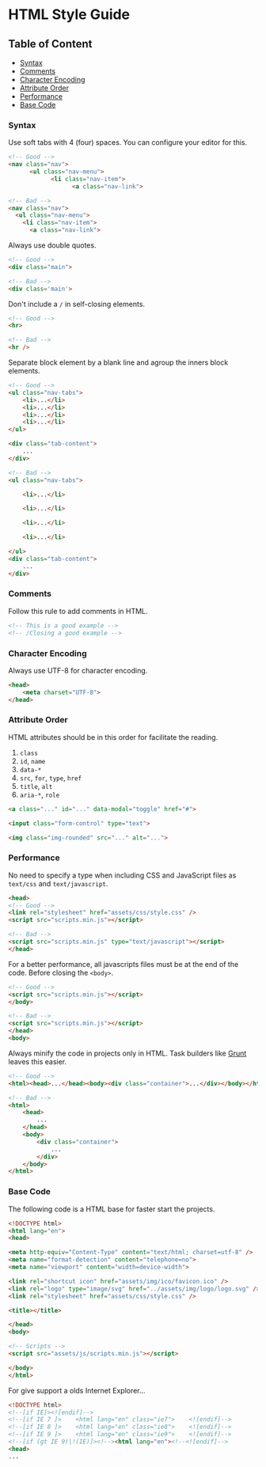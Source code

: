 # HTML Style Guide

## Table of Content

- [Syntax](#syntax)
- [Comments](#comments)
- [Character Encoding](#character-encoding)
- [Attribute Order](#attribute-order)
- [Performance](#performance)
- [Base Code](#code-base)

### Syntax

Use soft tabs with 4 (four) spaces. You can configure your editor for this.

```html
<!-- Good -->
<nav class="nav">
      <ul class="nav-menu">
            <li class="nav-item">
                  <a class="nav-link">

<!-- Bad -->
<nav class="nav">
  <ul class="nav-menu">
    <li class="nav-item">
      <a class="nav-link">
```

Always use double quotes.

```html
<!-- Good -->
<div class="main">

<!-- Bad -->
<div class='main'>
```

Don't include a `/` in self-closing elements.

```html
<!-- Good -->
<hr>

<!-- Bad -->
<hr />
```

Separate block element by a blank line and agroup the inners block elements.

```html
<!-- Good -->
<ul class="nav-tabs">
    <li>...</li>
    <li>...</li>
    <li>...</li>
    <li>...</li>
</ul>

<div class="tab-content">
    ...
</div>

<!-- Bad -->
<ul class="nav-tabs">

    <li>...</li>

    <li>...</li>

    <li>...</li>

    <li>...</li>

</ul>
<div class="tab-content">
    ...
</div>
```

### Comments

Follow this rule to add comments in HTML.

```html
<!-- This is a good example -->
<!-- /Closing a good example -->
```

### Character Encoding

Always use UTF-8 for character encoding.

```html
<head>
    <meta charset="UTF-8">
</head>
```

### Attribute Order

HTML attributes should be in this order for facilitate the reading.

1. `class`
1. `id`, `name`
1. `data-*`
1. `src`, `for`, `type`, `href`
1. `title`, `alt`
1. `aria-*`, `role`

```html
<a class="..." id="..." data-modal="toggle" href="#">

<input class="form-control" type="text">

<img class="img-rounded" src="..." alt="...">
```

### Performance

No need to specify a type when including CSS and JavaScript files as `text/css` and `text/javascript`.

```html
<head>
<!-- Good -->
<link rel="stylesheet" href="assets/css/style.css" />
<script src="scripts.min.js"></script>

<!-- Bad -->
<script src="scripts.min.js" type="text/javascript"></script>
</head>
```

For a better performance, all javascripts files must be at the end of the code. Before closing the `<body>`.

```html
<!-- Good -->
<script src="scripts.min.js"></script>
</body>

<!-- Bad -->
<script src="scripts.min.js"></script>
</head>
<body>
```

Always minify the code in projects only in HTML. Task builders like [Grunt](http://gruntjs.com/) leaves this easier.

```html
<!-- Good -->
<html><head>...</head><body><div class="container">...</div></body></html>

<!-- Bad -->
<html>
    <head>
        ...
    </head>
    <body>
        <div class="container">
            ...
        </div>
    </body>
</html>
```

### Base Code

The following code is a HTML base for faster start the projects.

```html
<!DOCTYPE html>
<html lang="en">
<head>

<meta http-equiv="Content-Type" content="text/html; charset=utf-8" />
<meta name="format-detection" content="telephone=no">
<meta name="viewport" content="width=device-width">

<link rel="shortcut icon" href="assets/img/ico/favicon.ico" />
<link rel="logo" type="image/svg" href="../assets/img/logo/logo.svg" />
<link rel="stylesheet" href="assets/css/style.css" />

<title></title>

</head>
<body>

<!-- Scripts -->
<script src="assets/js/scripts.min.js"></script>

</body>
</html>
```

For give support a olds Internet Explorer...

```html
<!DOCTYPE html>
<!--[if IE]><![endif]-->
<!--[if IE 7 ]>    <html lang="en" class="ie7">    <![endif]-->
<!--[if IE 8 ]>    <html lang="en" class="ie8">    <![endif]-->
<!--[if IE 9 ]>    <html lang="en" class="ie9">    <![endif]-->
<!--[if (gt IE 9)|!(IE)]><!--><html lang="en"><!--<![endif]-->
<head>
...
```
